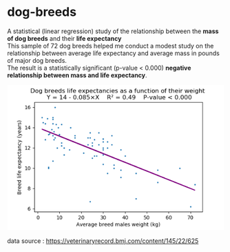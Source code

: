 # dog-breeds
A statistical (linear regression) study of the relationship between the **mass of dog breeds** and their **life expectancy**  
This sample of 72 dog breeds helped me conduct a modest study on the relationship between average life expectancy and average mass in pounds of major dog breeds.  
The result is a statistically significant (p-value < 0.000) **negative relationship between mass and life expectancy**.  
  
![Alt Text](https://github.com/ilisno/dog-breeds/blob/main/Dogs_Life_expectancy.png?raw=true)  

data source : https://veterinaryrecord.bmj.com/content/145/22/625
